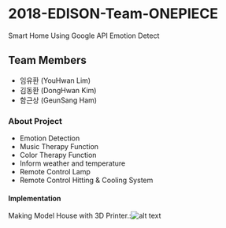 # 2018-EDISON-Team-ONEPIECE
Smart Home Using Google API Emotion Detect
## Team Members
- 임유환 (YouHwan Lim)
- 김동환 (DongHwan Kim)
- 함근상 (GeunSang Ham)
### About Project
  + Emotion Detection
  + Music Therapy Function
  + Color Therapy Function
  + Inform weather and temperature
  + Remote Control Lamp
  + Remote Control Hitting & Cooling System
#### Implementation
Making Model House with 3D Printer.:![alt text](2018-EDISON-Team-ONEPIECE/Images/3D프린터집모형제작.jpg)
